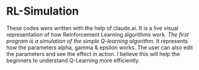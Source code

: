 # RL-Simulation
These codes were written with the help of claude.ai.
It is a live visual representation of how Reinforcement Learning algorithms work.
*The first program is a simulation of the simple Q-learning algorithm.* It represents how the parameters alpha, gamma & epsilon works.
The user can also edit the parameters and see the effect in action. I believe this will help the beginners to understand Q-Learning more efficiently.
